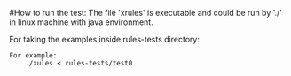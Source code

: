 #How to run the test:
The file 'xrules' is executable and could be run by './' in linux machine with java environment. 

For taking the examples inside rules-tests directory:

	For example:
		./xules < rules-tests/test0
